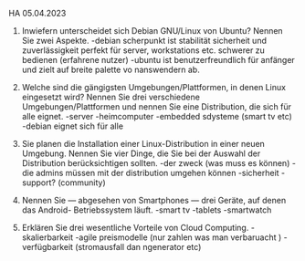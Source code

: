 HA 05.04.2023

1. Inwiefern unterscheidet sich Debian GNU/Linux von Ubuntu? Nennen Sie zwei Aspekte.
-debian scherpunkt ist stabilität sicherheit und zuverlässigkeit perfekt für server,
workstations etc. schwerer zu bedienen (erfahrene nutzer)
-ubuntu ist benutzerfreundlich für anfänger und zielt auf breite palette vo nanswendern ab.

2. Welche sind die gängigsten Umgebungen/Plattformen, in denen Linux eingesetzt wird? Nennen
Sie drei verschiedene Umgebungen/Plattformen und nennen Sie eine Distribution, die sich für
alle eignet.
-server
-heimcomputer
-embedded sdysteme (smart tv etc)
-debian eignet sich für alle

3. Sie planen die Installation einer Linux-Distribution in einer neuen Umgebung. Nennen Sie vier
Dinge, die Sie bei der Auswahl der Distribution berücksichtigen sollten.
-der zweck (was muss es können)
-die admins müssen mit der distribution umgehen können
-sicherheit
-support? (community)

4. Nennen Sie — abgesehen von Smartphones — drei Geräte, auf denen das Android-
Betriebssystem läuft.
-smart tv
-tablets
-smartwatch

5. Erklären Sie drei wesentliche Vorteile von Cloud Computing.
-skalierbarkeit
-agile preismodelle (nur zahlen was man verbaruacht )
-verfügbarkeit (stromausfall dan ngenerator etc)